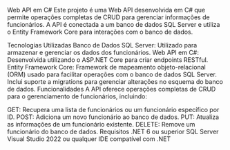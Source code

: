 Web API em C#
Este projeto é uma Web API desenvolvida em C# que permite operações completas de CRUD para gerenciar informações de funcionários. A API é conectada a um banco de dados SQL Server e utiliza o Entity Framework Core para interações com o banco de dados.

Tecnologias Utilizadas
Banco de Dados SQL Server: Utilizado para armazenar e gerenciar os dados dos funcionários.
Web API em C#: Desenvolvida utilizando o ASP.NET Core para criar endpoints RESTful.
Entity Framework Core: Framework de mapeamento objeto-relacional (ORM) usado para facilitar operações com o banco de dados SQL Server. Inclui suporte a migrations para gerenciar alterações no esquema do banco de dados.
Funcionalidades
A API oferece operações completas de CRUD para o gerenciamento de funcionários, incluindo:

GET: Recupera uma lista de funcionários ou um funcionário específico por ID.
POST: Adiciona um novo funcionário ao banco de dados.
PUT: Atualiza as informações de um funcionário existente.
DELETE: Remove um funcionário do banco de dados.
Requisitos
.NET 6 ou superior
SQL Server
Visual Studio 2022 ou qualquer IDE compatível com .NET
